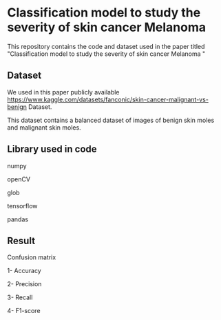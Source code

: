
# Classification model to study the severity of skin cancer Melanoma



This repository contains the code and dataset used in the paper titled "Classification model to study the severity of skin cancer Melanoma
"
## Dataset

We used in this paper publicly available https://www.kaggle.com/datasets/fanconic/skin-cancer-malignant-vs-benign Dataset.


This dataset contains a balanced dataset of images of benign skin moles and malignant skin moles.
## Library used in code

numpy

openCV

glob

tensorflow

pandas
## Result

Confusion matrix

1- Accuracy

2- Precision

3- Recall

4- F1-score